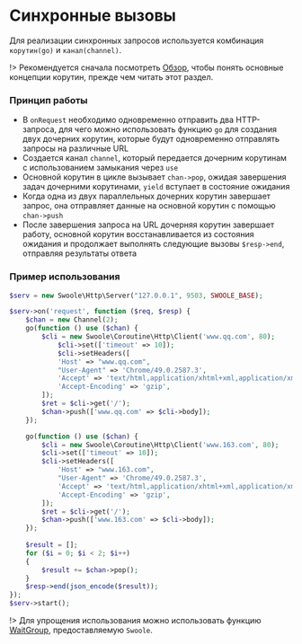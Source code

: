 # Синхронные вызовы

[//]: # (
В данном случае функция `setDefer` удалена, поскольку клиенты, поддерживающие `setDefer`, рекомендуется использовать однокорутную синхронизацию.
)

Для реализации синхронных запросов используется комбинация `корутин(go)` и `канал(channel)`.

!> Рекомендуется сначала посмотреть [Обзор](/coroutine), чтобы понять основные концепции корутин, прежде чем читать этот раздел.

### Принцип работы

* В `onRequest` необходимо одновременно отправить два HTTP-запроса, для чего можно использовать функцию `go` для создания двух дочерних корутин, которые будут одновременно отправлять запросы на различные URL
* Создается канал `channel`, который передается дочерним корутинам с использованием замыкания через `use`
* Основной корутин в цикле вызывает `chan->pop`, ожидая завершения задач дочерними корутинами, `yield` вступает в состояние ожидания
* Когда одна из двух параллельных дочерних корутин завершает запрос, она отправляет данные на основной корутин с помощью `chan->push`
* После завершения запроса на URL дочерняя корутин завершает работу, основной корутин восстанавливается из состояния ожидания и продолжает выполнять следующие вызовы `$resp->end`, отправляя результаты ответа

### Пример использования

```php
$serv = new Swoole\Http\Server("127.0.0.1", 9503, SWOOLE_BASE);

$serv->on('request', function ($req, $resp) {
	$chan = new Channel(2);
	go(function () use ($chan) {
		$cli = new Swoole\Coroutine\Http\Client('www.qq.com', 80);
			$cli->set(['timeout' => 10]);
			$cli->setHeaders([
			'Host' => "www.qq.com",
			"User-Agent" => 'Chrome/49.0.2587.3',
			'Accept' => 'text/html,application/xhtml+xml,application/xml',
			'Accept-Encoding' => 'gzip',
		]);
		$ret = $cli->get('/');
		$chan->push(['www.qq.com' => $cli->body]);
	});

	go(function () use ($chan) {
		$cli = new Swoole\Coroutine\Http\Client('www.163.com', 80);
		$cli->set(['timeout' => 10]);
		$cli->setHeaders([
			'Host' => "www.163.com",
			"User-Agent" => 'Chrome/49.0.2587.3',
			'Accept' => 'text/html,application/xhtml+xml,application/xml',
			'Accept-Encoding' => 'gzip',
		]);
		$ret = $cli->get('/');
		$chan->push(['www.163.com' => $cli->body]);
	});
	
	$result = [];
	for ($i = 0; $i < 2; $i++)
	{
		$result += $chan->pop();
	}
	$resp->end(json_encode($result));
});
$serv->start();
```

!> Для упрощения использования можно использовать функцию [WaitGroup](/coroutine/wait_group), предоставляемую `Swoole`.
